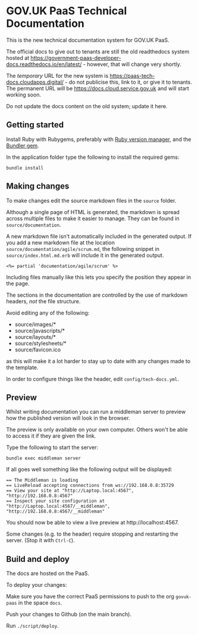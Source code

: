 # GOV.UK PaaS Technical Documentation

This is the new technical documentation system for GOV.UK PaaS. 

The official docs to give out to tenants are still the old readthedocs system hosted at https://government-paas-developer-docs.readthedocs.io/en/latest/ - however, that will change very shortly.

The *temporary* URL for the new system is https://paas-tech-docs.cloudapps.digital/ - do not publicise this, link to it, or give it to tenants. The permanent URL will be https://docs.cloud.service.gov.uk and will start working soon.

Do not update the docs content on the old system; update it here.


## Getting started

Install Ruby with Rubygems, preferably with [Ruby version manager](rvm),
and the [Bundler gem](bundler).

In the application folder type the following to install the required gems:

```
bundle install
```

## Making changes

To make changes edit the source markdown files in the `source` folder.

Although a single page of HTML is generated, the markdown is spread across
multiple files to make it easier to manage. They can be found in
`source/documentation`.

A new markdown file isn't automatically included in the generated output. If you
add a new markdown file at the location `source/documentation/agile/scrum.md`,
the following snippet in `source/index.html.md.erb` will include it in the
generated output.

```
<%= partial 'documentation/agile/scrum' %>
```

Including files manually like this lets you specify the position they appear in
the page.

The sections in the documentation are controlled by the use of markdown headers, *not* the file structure.

Avoid editing any of the following:

+ source/images/*
+ source/javascripts/*
+ source/layouts/*
+ source/stylesheets/*
+ source/favicon.ico

as this will make it a lot harder to stay up to date with any changes made to the template.

In order to configure things like the header, edit ``config/tech-docs.yml``.

## Preview

Whilst writing documentation you can run a middleman server to preview how the
published version will look in the browser. 

The preview is only available on your own computer. Others won't be able to
access it if they are given the link.

Type the following to start the server:

```
bundle exec middleman server
```

If all goes well something like the following output will be displayed:

```
== The Middleman is loading
== LiveReload accepting connections from ws://192.168.0.8:35729
== View your site at "http://Laptop.local:4567", "http://192.168.0.8:4567"
== Inspect your site configuration at "http://Laptop.local:4567/__middleman", "http://192.168.0.8:4567/__middleman"
```

You should now be able to view a live preview at http://localhost:4567.

Some changes (e.g. to the header) require stopping and restarting the server. (Stop it with `Ctrl-C`).

## Build and deploy

The docs are hosted on the PaaS.

To deploy your changes:

Make sure you have the correct PaaS permissions to push to the org `govuk-paas` in the space `docs`.

Push your changes to Github (on the main branch). 

Run ``./script/deploy``.



